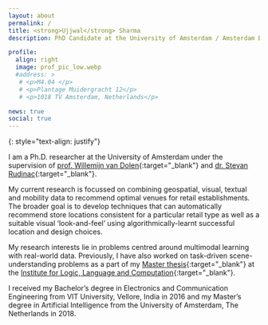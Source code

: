```yaml
---
layout: about
permalink: /
title: <strong>Ujjwal</strong> Sharma
description: PhD Candidate at the University of Amsterdam / Amsterdam Business School

profile:
  align: right
  image: prof_pic_low.webp
  #address: >
   # <p>M4.04 </p>
   # <p>Plantage Muidergracht 12</p>
   # <p>1018 TV Amsterdam, Netherlands</p>

news: true
social: true
---
```


{: style="text-align: justify"}

I am a Ph.D. researcher at the University of Amsterdam under the supervision of [prof. Willemijn van Dolen](https://www.uva.nl/en/profile/d/o/w.m.vandolen/w.m.vandolen.html){:target="\_blank"} and [dr. Stevan Rudinac](https://www.uva.nl/profile/r/u/s.rudinac/s.rudinac.html){:target="\_blank"}.

My current research is focussed on combining geospatial, visual, textual and mobility data to recommend optimal venues for retail establishments. The broader goal is to develop techniques that can automatically recommend store locations consistent for a particular retail type as well as a suitable visual ‘look-and-feel’ using algorithmically-learnt successful location and design choices. 

My research interests lie in problems centred around multimodal learning with real-world data. Previously, I have also worked on task-driven scene-understanding problems as a part of my [Master thesis](https://esc.fnwi.uva.nl/thesis/centraal/files/f2119681021.pdf){:target="\_blank"} at the [Institute for Logic, Language and Computation](https://www.illc.uva.nl/){:target="\_blank"}.

I received my Bachelor’s degree in Electronics and Communication Engineering from VIT University, Vellore, India in 2016 and my Master’s degree in Artificial Intelligence from the University of Amsterdam, The Netherlands in 2018.

